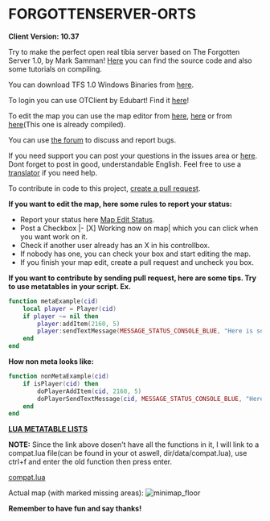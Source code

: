 FORGOTTENSERVER-ORTS
====================
**Client Version: 10.37**

Try to make the perfect open real tibia server based on The Forgotten Server 1.0, by Mark Samman!
[Here](https://github.com/otland/forgottenserver) you can find the source code and also some tutorials on compiling.

You can download TFS 1.0 Windows Binaries from [here](http://nightlies.otland.net).

To login you can use OTClient by Edubart! Find it [here](https://github.com/edubart/otclient)!

To edit the map you can use the map editor from [here](https://github.com/hjnilsson/rme), [here](https://github.com/decltype/forgottenmapeditor) or from [here](http://otland.net/threads/10-35-remeres-map-editor.211040/)(This one is already compiled).

You can use [the forum](http://otland.net/threads/best-released-real-map-10-31-based-1-0.204514/) to discuss and report bugs.

If you need support you can post your questions in the issues area or [here](http://otland.net/forums/support.16/). Dont forget to post in good, understandable English. Feel free to use a [translator](http://translate.google.com/) if you need help.

To contribute in code to this project, [create a pull request](http://otland.net/threads/contributing-to-someones-repository-create-a-pull-request-on-github.210627/).

**If you want to edit the map, here some rules to report your status:**
- Report your status here [Map Edit Status](https://github.com/PrinterLUA/FORGOTTENSERVER-ORTS/issues/447).
- Post a Checkbox |- [X] Working now on map| which you can click when you want work on it.
- Check if another user already has an X in his controllbox.
- If nobody has one, you can check your box and start editing the map.
- If you finish your map edit, create a pull request and uncheck you box.

**If you want to contribute by sending pull request, here are some tips.
Try to use metatables in your script. Ex.**
```lua
function metaExample(cid)
	local player = Player(cid)
	if player ~= nil then
		player:addItem(2160, 5)
		player:sendTextMessage(MESSAGE_STATUS_CONSOLE_BLUE, "Here is some cash.")
	end
end
```
**How non meta looks like:**
```lua
function nonMetaExample(cid)
	if isPlayer(cid) then
		doPlayerAddItem(cid, 2160, 5)
		doPlayerSendTextMessage(cid, MESSAGE_STATUS_CONSOLE_BLUE, "Here is some cash.")
	end
end
```
**[LUA METATABLE LISTS](http://pastebin.com/UPKLCSsi)**

**NOTE:**
Since the link above dosen't have all the functions in it, I will link to a compat.lua file(can be found in your ot aswell, dir/data/compat.lua), use ctrl+f and enter the old function then press enter. 

[compat.lua](https://github.com/PrinterLUA/FORGOTTENSERVER-ORTS/blob/master/data/compat.lua)

Actual map (with marked missing areas):
![minimap_floor](https://cloud.githubusercontent.com/assets/6708725/2932230/7519de00-d7ad-11e3-8cad-fe610b7912f9.png)

**Remember to have fun and say thanks!**
